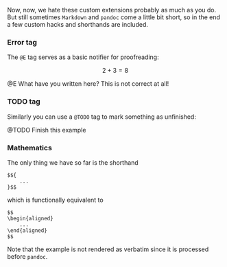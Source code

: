 Now, now, we hate these custom extensions probably as much as you do.
But still sometimes `Markdown` and `pandoc` come a little bit short,
so in the end a few custom hacks and shorthands are included.

### Error tag
The `@E` tag serves as a basic notifier for proofreading:

$$
    2 + 3 = 8
$$

@E What have you written here? This is not correct at all!

### TODO tag
Similarly you can use a `@TODO` tag to mark something as unfinished:

@TODO Finish this example

### Mathematics
The only thing we have so far is the shorthand

    $${
        ...
    }$$

which is functionally equivalent to

    $$
    \begin{aligned}
        ...
    \end{aligned}
    $$

Note that the example is not rendered as verbatim since it is processed before `pandoc`.
